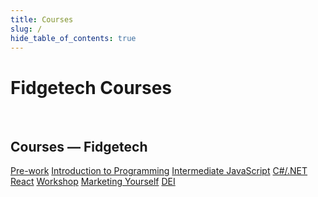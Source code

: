```yaml
---
title: Courses
slug: /
hide_table_of_contents: true
---
```


# Fidgetech Courses

<div className="centering-div" style={{margin: 'auto'  }}>
  <br />
  <h2 style={{textAlign: 'center'}}>Courses &mdash; Fidgetech</h2>

  <div style={{borderStyle: 'solid', borderWidth: '2px', borderColor: 'var(--ifm-color-emphasis-300)', borderRadius: '20px', marginBottom: '20px' }}>
    <div className='course-row' style={{margin: '10px'}}>
    <a className="track-button" target="_self" href="v1.1/pre-work">Pre-work</a>
    <a className="track-button" target="_self" href="v1.1/introduction-to-programming">Introduction to Programming</a>
    <a className="track-button" target="_self" href="v1.1/intermediate-javascript">Intermediate JavaScript</a>
    <a className="track-button" target="_self" href="v1.1/c-and-net">C#/.NET</a>
    <a className="track-button" target="_self" href="v1.1/react">React</a>
    <a className="track-button" target="_self" href="v1.1/workshop">Workshop</a>
    <a className="track-button" target="_self" href="v1.1/marketing-yourself">Marketing Yourself</a>
    <a className="track-button" target="_self" href="v1.1/diversity-equity-and-inclusion">DEI</a>
    </div>
  </div>
</div>

